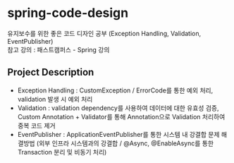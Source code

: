 # spring-code-design
유지보수를 위한 좋은 코드 디자인 공부 (Exception Handling, Validation, EventPublisher)                    
참고 강의 : 패스트캠퍼스 - Spring 강의                    

## Project Description
- Exception Handling : CustomException / ErrorCode를 통한 예외 처리, validation 발생 시 예외 처리
- Validation : validation dependency를 사용하여 데이터에 대한 유효성 검증, Custom Annotation + Validator를 통해 Annotation으로 Validation 처리하여 중복 코드 제거
- EventPublisher : ApplicationEventPublisher를 통한 시스템 내 강결합 문제 해결방법 (외부 인프라 시스템과의 강결합 / @Async, @EnableAsync를 통한 Transaction 분리 및 비동기 처리)
